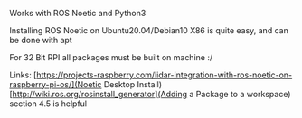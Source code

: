 Works with ROS Noetic and Python3

Installing ROS Noetic on Ubuntu20.04/Debian10 X86 is quite easy, and can be done with apt

For 32 Bit RPI all packages must be built on machine :/

Links:
  [https://projects-raspberry.com/lidar-integration-with-ros-noetic-on-raspberry-pi-os/](Noetic Desktop Install)
  [http://wiki.ros.org/rosinstall_generator](Adding a Package to a workspace) section 4.5 is helpful
